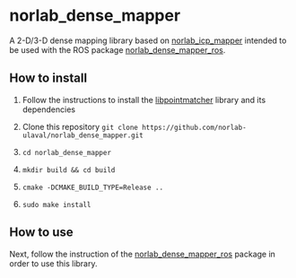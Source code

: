 # norlab_dense_mapper
A 2-D/3-D dense mapping library based on [norlab_icp_mapper](https://github.com/norlab-ulaval/norlab_icp_mapper) intended to be used with the ROS package [norlab_dense_mapper_ros](https://github.com/norlab-ulaval/norlab_dense_mapper_ros).

## How to install

1. Follow the instructions to install the [libpointmatcher](https://github.com/ethz-asl/libpointmatcher/blob/master/doc/index.md#compilation-) library and its dependencies

1. Clone this repository `git clone https://github.com/norlab-ulaval/norlab_dense_mapper.git`

1. `cd norlab_dense_mapper`

1. `mkdir build && cd build`

1. `cmake -DCMAKE_BUILD_TYPE=Release ..`

1. `sudo make install`


## How to use

Next, follow the instruction of the [norlab_dense_mapper_ros](https://github.com/norlab-ulaval/norlab_dense_mapper_ros) package in order to use this library.
